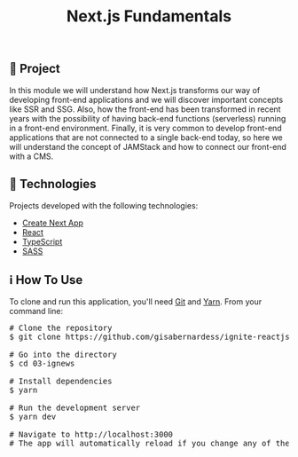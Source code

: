 <h1 align="center">
  Next.js Fundamentals
</h1>

<br>

## 💬 Project

In this module we will understand how Next.js transforms our way of developing front-end applications and we will discover important concepts like SSR and SSG.
Also, how the front-end has been transformed in recent years with the possibility of having back-end functions (serverless) running in a front-end environment.
Finally, it is very common to develop front-end applications that are not connected to a single back-end today, so here we will understand the concept of JAMStack and how to connect our front-end with a CMS.

## 🚀 Technologies

Projects developed with the following technologies:

- [Create Next App](https://nextjs.org/docs/api-reference/create-next-app)
- [React](https://reactjs.org)
- [TypeScript](https://www.typescriptlang.org/)
- [SASS](https://sass-lang.com/)

## ℹ️ How To Use

<p>To clone and run this application, you'll need <a href="https://git-scm.com" rel="nofollow">Git</a> and  <a href="https://legacy.yarnpkg.com" rel="nofollow">Yarn</a>. From your command line:</p>
    <div class="highlight highlight-source-shell">
      <pre><span class="pl-c"><span class="pl-c">#</span> Clone the repository</span>
$ git clone https://github.com/gisabernardess/ignite-reactjs.git <br/>
<span class="pl-c"><span class="pl-c">#</span> Go into the directory</span>
$ <span class="pl-c1">cd</span> 03-ignews <br/>
<span class="pl-c"><span class="pl-c">#</span> Install dependencies</span>
$ yarn <br/>
<span class="pl-c"><span class="pl-c">#</span> Run the development server</span>
$ yarn dev <br/>
<span class="pl-c"><span class="pl-c">#</span> Navigate to http://localhost:3000</span>
<span class="pl-c"><span class="pl-c">#</span> The app will automatically reload if you change any of the source files.</span></pre>
</div>
